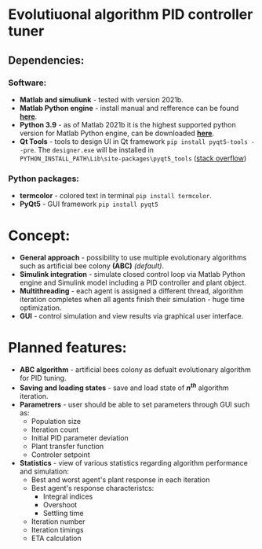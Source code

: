 # Evolutiuonal algorithm PID controller tuner

## Dependencies:
### Software:
* __Matlab and simuliunk__ - tested with version 2021b.
* __Matlab Python engine__ - install manual and refference can be found [__here__](https://www.mathworks.com/help/matlab/matlab_external/install-the-matlab-engine-for-python.html).
* __Python 3.9__ - as of Matlab 2021b it is the highest supported python version for Matlab Python engine, can be downloaded [__here__](https://www.python.org/downloads/release/python-3910/).
* __Qt Tools__ - tools to design UI in Qt framework ```pip install pyqt5-tools --pre```. The ```designer.exe``` will be installed in ```PYTHON_INSTALL_PATH\Lib\site-packages\pyqt5_tools``` ([stack overflow](https://stackoverflow.com/questions/30222572/how-to-install-qtdesigner))
### Python packages:
* __termcolor__ - colored text in terminal ```pip install termcolor```.
* __PyQt5__ - GUI framework ```pip install pyqt5```

# Concept:
* __General approach__ - possibility to use multiple evolutionary algorithms such as artificial bee colony __(ABC)__ *(default)*.
* __Simulink integration__ - simulate closed control loop via Matlab Python engine and Simulink model including a PID controller and plant object.
* __Multithreading__ - each agent is assigned a different thread, algorithm iteration completes when all agents finish their simulation - huge time optimization.
* __GUI__ - control simulation and view results via graphical user interface.

# Planned features:
* __ABC algorithm__ - artificial bees colony as defualt evolutionary algorithm for PID tuning.
* __Saving and loading states__ -  save and load state of ___n___<sup>___th___</sup> algorithm iteration.
* __Parametrers__ - user should be able to set parameters through GUI such as:
  * Population size
  * Iteration count
  * Initial PID parameter deviation
  * Plant transfer function
  * Controler setpoint
* __Statistics__ - view of various statistics regarding algorithm performance and simulation:
  * Best and worst agent's plant response in each iteration
  * Best agent's response characteristcs:
    * Integral indices
    * Overshoot
    * Settling time
  * Iteration number
  * Iteration timings
  * ETA calculation
